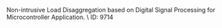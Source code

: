 Non-intrusive Load Disaggregation based on Digital Signal Processing for Microcontroller Application. \\
ID: 9714
